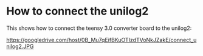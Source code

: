 # How to connect the unilog2 #

This shows how to connect the teensy 3.0 converter board to the unilog2:

https://googledrive.com/host/0B_Mu7qEifBKuOTIzdTVoNkJZakE/connect_unilog2.JPG